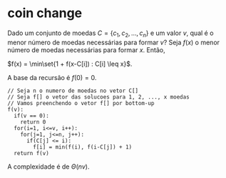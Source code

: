 # coin change

Dado um conjunto de moedas $C = \{c_1, c_2, \dots, c_n\}$ e um valor $v$, qual é o menor número de moedas necessárias para formar $v$?
Seja $f(x)$ o menor número de moedas necessárias para formar $x$. Então,

$f(x) = \min\set{1 + f(x-C[i]) : C[i] \leq x}$.

A base da recursão é $f(0) = 0$.

```
// Seja n o numero de moedas no vetor C[]
// Seja f[] o vetor das solucoes para 1, 2, ..., x moedas
// Vamos preenchendo o vetor f[] por bottom-up
f(v):
  if(v == 0):
    return 0
  for(i=1, i<=v, i++):
    for(j=1, j<=n, j++):
      if(C[j] <= i):
        f[i] = min(f(i), f(i-C[j]) + 1)
  return f(v)
```

A complexidade é de $\Theta(nv)$.